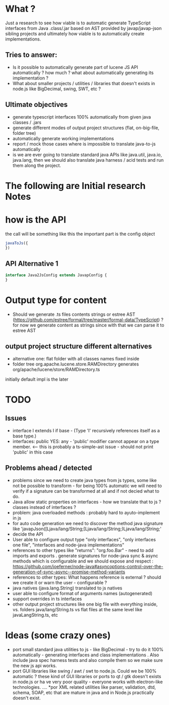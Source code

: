 # What ? 

Just a research to see how viable is to automatic generate TypeScript interfaces from Java .class/.jar based on AST provided by javap/javap-json sibling projects and ultimately how viable is to automatically create implementations. 

## Tries to answer:

 * Is it possible to automatically generate part of lucene JS API automatically ? how much ? what about automatically generating its implementation ? 
 * What about smaller projects / utilities / libraries that doesn't exists in node.js like BigDecimal, swing, SWT, etc ? 

## Ultimate objectives

 * generate typescript interfaces 100% automatically from given java classes / .jars
 * generate different modes of output project structures (flat, on-big-file, folder tree)
 * automatically generate working implementations
 * report / mock those cases where is impossible to translate java-to-js automatically
 * is we are ever going to translate standard java APIs like java.util, java.io, java.lang, then we should also translate java harness / acid tests and run them along the project. 


# The following are Initial research Notes

# how is the API

the call will be something like this the important part is the config object
```ts
javaToJs({
})

```
## API Alternative 1

```ts
interface Java2JsConfig extends JavapConfig {
}
```

# Output type for content

 * Should we generate .ts files contents strings or estree AST (https://github.com/estree/formal/tree/master/formal-data/TypeScript) ? for now we generate content as strings since with that we can parse it to estree AST

## output project structure  different alternatives

 * alternative one: flat folder with all classes names fixed inside 
 * folder tree org.apache.lucene.store.RAMDirectory generates org/apache/lucene/store/RAMDirectory.ts

initially default impl is the later



# TODO

## Issues

 * interface I extends I if base - (Type 'I' recursively references itself as a base type.)
 * interfaces:  public YES: any - 'public' modifier cannot appear on a type member. <-- this is probably a ts-simple-ast issue - should not print 'public' in this case


## Problems ahead / detected

 * problems since we need to create java types from js types, some like not be possible to transform - for being 100% automatic we will need to verify if a signature can be transformed at all and if not decied what to do.
 * Java allow static properties on interfaces - how we translate that to js ? classes instead of interfaces ? 
 * problem: java overloaded methods : probably hard to ayuto-implement in js
 * for auto code generation we need to discover the method java signature like 'javapJson([Ljava/lang/String;[Ljava/lang/String;)Ljava/lang/String;' 
 * decide the API
 * User able to configure output type "only interfaces", "only interfaces one file", "interfaces and node-java implementations"
 * references to other types like "returns": "org.foo.Bar" - need to add imports and exports . 
 generate signatures for node-java sync & async methods which is configurable and we should expose and respect : https://github.com/joeferner/node-java#asyncoptions-control-over-the-generation-of-sync-async--promise-method-variants 
 * references to other types: What happens reference is external ? should we create it or warn the user - configurable ?
 * java natives (java.lang.String) translated to js natives
 * user able to configure format of arguments names (autogenerated)
 * support overrides in ts interfaces
 * other output project structures like one big file with everything inside, vs. folders java/lang/String.ts vs flat files at the same level like javaLangString.ts, etc


# Ideas (some crazy ones)

 * port small standard java utilities to js - like BigDecimal - try to do it 100% automatically - generating interfaces and class implementations . Also include java spec harness tests and also compile them so we make sure the new js api works.
 * port GUI libraries like swing / awt / swt to node.js. Could we be 100% automatic ? these kind of GUI libraries or ports to qt / gtk doesn't exists in node.js or ha ve very poor quality - everyone works with electron-like technologies. .... 
 *por XML related utilities like parser, validation, dtd, schema, SOAP, etc that are mature in java and in Node.js practically doesn't exist.